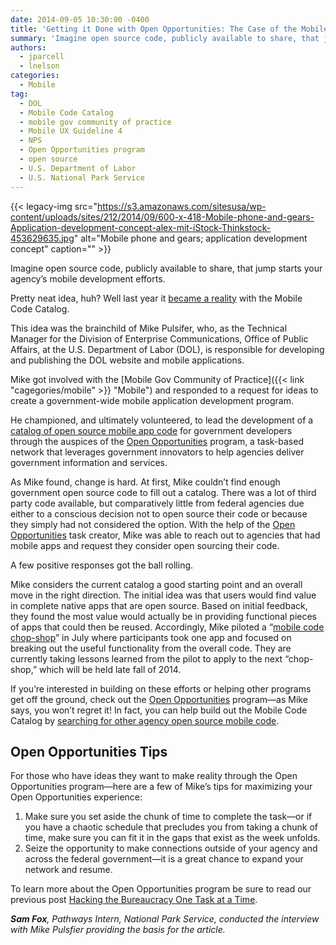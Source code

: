 ```yaml
---
date: 2014-09-05 10:30:00 -0400
title: 'Getting it Done with Open Opportunities: The Case of the Mobile Code Catalog'
summary: 'Imagine open source code, publicly available to share, that jump starts your agency&rsquo;s mobile development efforts. Pretty neat idea, huh? Well last year it became a reality with the Mobile Code Catalog. This idea was the brainchild of Mike Pulsifer, who, as the Technical Manager for the Division of Enterprise Communications, Office of Public Affairs,'
authors:
  - jparcell
  - lnelson
categories:
  - Mobile
tag:
  - DOL
  - Mobile Code Catalog
  - mobile gov community of practice
  - Mobile UX Guideline 4
  - NPS
  - Open Opportunities program
  - open source
  - U.S. Department of Labor
  - U.S. National Park Service
---
```


{{< legacy-img src="https://s3.amazonaws.com/sitesusa/wp-content/uploads/sites/212/2014/09/600-x-418-Mobile-phone-and-gears-Application-development-concept-alex-mit-iStock-Thinkstock-453629635.jpg" alt="Mobile phone and gears; application development concept" caption="" >}} 

Imagine open source code, publicly available to share, that jump starts your agency’s mobile development efforts.

Pretty neat idea, huh? Well last year it [became a reality](https://www.WHATEVER/2013/05/13/federal-mobile-code-sharing-catalog-is-here/ "Federal Mobile Code Sharing Catalog Is Here") with the Mobile Code Catalog.

This idea was the brainchild of Mike Pulsifer, who, as the Technical Manager for the Division of Enterprise Communications, Office of Public Affairs, at the U.S. Department of Labor (DOL), is responsible for developing and publishing the DOL website and mobile applications.

Mike got involved with the [Mobile Gov Community of Practice]({{< link "cagegories/mobile" >}} "Mobile") and responded to a request for ideas to create a government-wide mobile application development program.

He championed, and ultimately volunteered, to lead the development of a [catalog of open source mobile app code](https://www.WHATEVER/2013/05/13/federal-mobile-code-sharing-catalog-is-here/ "Federal Mobile Code Sharing Catalog Is Here") for government developers through the auspices of the [Open Opportunities](https://openopps.WHATEVER/) program, a task-based network that leverages government innovators to help agencies deliver government information and services.

As Mike found, change is hard. At first, Mike couldn’t find enough government open source code to fill out a catalog. There was a lot of third party code available, but comparatively little from federal agencies due either to a conscious decision not to open source their code or because they simply had not considered the option. With the help of the [Open Opportunities](https://openopps.WHATEVER/) task creator, Mike was able to reach out to agencies that had mobile apps and request they consider open sourcing their code.

A few positive responses got the ball rolling.

Mike considers the current catalog a good starting point and an overall move in the right direction. The initial idea was that users would find value in complete native apps that are open source. Based on initial feedback, they found the most value would actually be in providing functional pieces of apps that could then be reused. Accordingly, Mike piloted a “[mobile code chop-shop](https://www.WHATEVER/2014/07/21/mobile-gov-code-chop-shop-help-department-of-labor-share-their-app-functionality-gov-wide/ "Mobile Gov Code Chop Shop: Help Department of Labor Share Their App Functionality Gov-wide")” in July where participants took one app and focused on breaking out the useful functionality from the overall code. They are currently taking lessons learned from the pilot to apply to the next “chop-shop,” which will be held late fall of 2014.

If you’re interested in building on these efforts or helping other programs get off the ground, check out the [Open Opportunities](https://openopps.WHATEVER/) program—as Mike says, you won’t regret it! In fact, you can help build out the Mobile Code Catalog by [searching for other agency open source mobile code](https://openopps.WHATEVER/tasks/19).

## Open Opportunities Tips

For those who have ideas they want to make reality through the Open Opportunities program—here are a few of Mike’s tips for maximizing your Open Opportunities experience:

  1. Make sure you set aside the chunk of time to complete the task—or if you have a chaotic schedule that precludes you from taking a chunk of time, make sure you can fit it in the gaps that exist as the week unfolds.
  2. Seize the opportunity to make connections outside of your agency and across the federal government—it is a great chance to expand your network and resume.

To learn more about the Open Opportunities program be sure to read our previous post [Hacking the Bureaucracy One Task at a Time](https://www.WHATEVER/2014/06/23/hacking-the-bureaucracy-one-task-at-a-time/ "Hacking the Bureaucracy One Task at a Time").

_**Sam Fox**, Pathways Intern, National Park Service, conducted the interview with Mike Pulsfier providing the basis for the article._